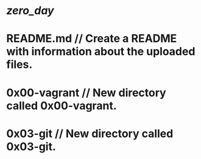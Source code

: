 # ***zero_day***

# **README.md** // Create a README with information about the uploaded files.

# **0x00-vagrant** // New directory called 0x00-vagrant.

# **0x03-git** // New directory called 0x03-git.